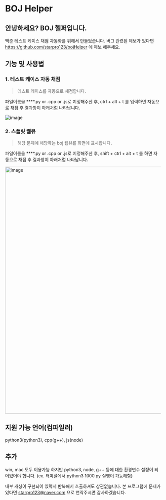 # BOJ Helper

## 안녕하세요? BOJ 헬퍼입니다.

백준 테스트 케이스 채점 자동화를 위해서 만들었습니다.
버그 관련된 제보가 있다면
https://github.com/starpro123/bojHelper 에 제보 해주세요.

## 기능 및 사용법

### 1. 테스트 케이스 자동 채점

> 테스트 케이스를 자동으로 채점합니다.

파일이름을 \*\*\*\*.py or .cpp or .js로 지정해주신 후,
ctrl + alt + t 를 입력하면 자동으로 채점 후 결과창이 아래처럼 나타납니다.

![image](https://user-images.githubusercontent.com/40790219/163690671-0b084f89-973c-49f5-b667-0504d6b6f48e.png)

### 2. 스플릿 웹뷰

> 해당 문제에 해당하는 boj 웹뷰를 화면에 표시합니다.

파일이름을 \*\*\*\*.py or .cpp or .js로 지정해주신 후,
shift + ctrl + alt + t 를 하면 자동으로 채점 후 결과창이 아래처럼 나타납니다.

<img width="800" alt="image" src="https://user-images.githubusercontent.com/40790219/163716879-e1ac5c8e-fef7-4417-b5d2-abb9608036ae.png">

## 지원 가능 언어(컴파일러)

python3(python3), cpp(g++), js(node)

## 추가

win, mac 모두 이용가능 하지만 python3, node, g++ 등에 대한 환경변수 설정이 되어있어야 합니다. (ex. 터미널에서 python3 1000.py 실행이 가능해함)

내부 캐싱이 구현되어 있력서 반복해서 호출하셔도 상관없습니다. 본 프로그램에 문제가 있다면 starpro123@naver.com 으로 연락주시면 감사하겠습니다.
